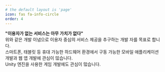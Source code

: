 ```yaml
---
# the default layout is 'page'
icon: fas fa-info-circle
order: 4
---
```


**"이용자가 없는 서비스는 아무 가치가 없다"**<br>
위와 같은 개발 이념으로 이용자 중심의 서비스 제공을 추구하는 개발 자를 목표로 합니다.<br>
스마트폰, 태블릿 등 휴대 가능한 하드웨어 환경에서 구동 가능한 모바일 애플리케이션 개발과 웹 앱 개발에 관심이 많습니다.<br>
Unity 엔진을 사용한 게임 개발에도 관심이 많습니다.
